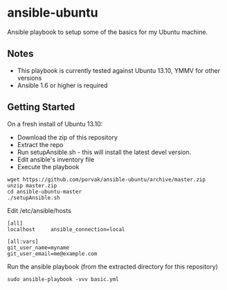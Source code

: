 ansible-ubuntu
===============

Ansible playbook to setup some of the basics for my Ubuntu machine.

## Notes

* This playbook is currently tested against Ubuntu 13.10, YMMV for other versions
* Ansible 1.6 or higher is required

## Getting Started

On a fresh install of Ubuntu 13.10:
* Download the zip of this repository
* Extract the repo
* Run setupAnsible.sh - this will install the latest devel version.
* Edit ansible's inventory file
* Execute the playbook

```Shell
wget https://github.com/porvak/ansible-ubuntu/archive/master.zip
unzip master.zip
cd ansible-ubuntu-master
./setupAnsible.sh
```

Edit /etc/ansible/hosts
```
[all]
localhost     ansible_connection=local

[all:vars]
git_user_name=myname
git_user_email=me@example.com
```

Run the ansible playbook (from the extracted directory for this repository)
```Shell
sudo ansible-playbook -vvv basic.yml
```
